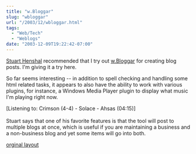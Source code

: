 ```yaml
---
title: "w.Bloggar"
slug: "wbloggar"
url: "/2003/12/wbloggar.html"
tags:
  - "Web/Tech"
  - "Weblogs"
date: "2003-12-09T19:22:42-07:00"
---
```

<p><a href="http://www.henshall.com/blog/">Stuart Henshal</a> recommended that I try out <a href="http://wbloggar.com/">w.Bloggar</a> for creating blog posts. I'm giving it a try here.</p>
<p>So far seems interesting -- in addition to spell checking and handling some html related tasks, it appears to also have the ability to work with various plugins, for instance, a Windows Media Player plugin to display what music I'm playing right now.</p>
<p> <div class="media">[Listening to: Crimson (4-4) - Solace - Ahsas (04:15)]</div><br />
Stuart says that one of his favorite features is that the tool will post to multiple blogs at once, which is useful if you are maintaining a business and a non-business blog and yet some items will go into both.</p>
<p class="previous"><a href="/previous/2003/12/wbloggar.html" rel="syndication" class="u-syndication" >orginal layout</a></p>
